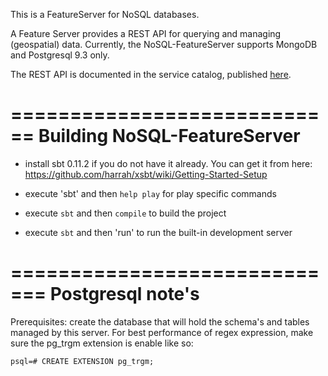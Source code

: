 This is a FeatureServer for NoSQL databases.

A Feature Server provides a REST API for querying and managing (geospatial) data. Currently, the NoSQL-FeatureServer supports MongoDB and Postgresql 9.3 only.

The REST API is documented in the service catalog, published [here](http://geolatte.github.io/geolatte-nosql/service-catalog.html).

============================
Building NoSQL-FeatureServer
============================

* install sbt 0.11.2  if you do not have it already. You can get it from here: https://github.com/harrah/xsbt/wiki/Getting-Started-Setup

* execute 'sbt' and then `help play` for play specific commands

* execute `sbt` and then `compile` to build the project

* execute `sbt` and then 'run' to run the built-in development server


=============================
Postgresql note's
=============================

Prerequisites: create the database that will hold the schema's and tables managed by this server. For best performance of regex expression, make sure
the pg_trgm extension is enable like so:

    psql=# CREATE EXTENSION pg_trgm;






